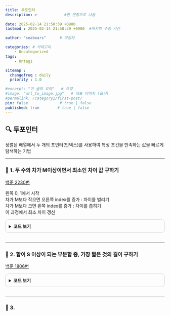 ```yaml
---
title: 투포인터
description: >-           #한 문장으로 나옴
  
date: 2025-02-14 21:50:39 +0900
lastmod : 2025-02-14 21:50:39 +0900  #마지막 수정 시간

author: "seabears"      # 작성자

categories: # 카테고리
    - Uncategorized  
tags: 
    - Untag1

sitemap :
  changefreq : daily
  priority : 1.0

#excerpt: "이 글의 요약"   # 요약
#image: "url_to_image.jpg"   # 대표 이미지 (옵션)
#permalink: /category1/first-post/
pin: false              # true | false
published: true        # true | false
---
```


## 🔍 투포인터
정렬된 배열에서 두 개의 포인터(인덱스)를 사용하여 특정 조건을 만족하는 값을 빠르게 탐색하는 기법  

---
### 📌 1. 두 수의 차가 M이상이면서 최소인 차이 값 구하기
[백준 2230번](https://www.acmicpc.net/problem/2230)  

왼쪽 0, 1에서 시작  
차가 M보다 작으면 오른쪽 index를 증가 : 차이를 벌리기  
차가 M보다 크면 왼쪽 index를 증가 : 차이를 좁히기  
이 과정에서 최소 차이 갱신  
<details style="border: 1px solid #ccc; border-radius: 10px; padding: 10px;">
    <summary style="font-weight: bold; cursor: pointer;">코드 보기</summary>
    <div markdown="1" style="margin-top: 10px;">

```c
#include <stdio.h>
#include <stdlib.h>

#define MAX_N 100000

int A[MAX_N];

// 비교 함수 (오름차순 정렬용)
int compare(const void* a, const void* b) {
    return (*(int*)a - *(int*)b);
}

int main() {
    int N;
    int M, min_diff = 2000000000; // 문제 조건의 최대값
    scanf("%d %d", &N, &M);

    for (int i = 0; i < N; i++) {
        scanf("%d", &A[i]);
    }

    // 배열 정렬 (O(N log N))
    qsort(A, N, sizeof(int), compare);

    int left = 0, right = 1;

    // 투 포인터 탐색 (O(N))
    while (right < N) {
        //printf("%d %d\n", A[left], A[right]);
        int diff = A[right] - A[left];

        if (diff >= M) { // 조건을 만족하면 최소 차이 갱신
            if (diff < min_diff) {
                min_diff = diff;
            }
            left++; // 더 작은 차이를 찾기 위해 left 증가
        }
        else {
            right++; // M 이상이 아니면 right 증가
        }
    }

    printf("%d\n", min_diff);
    return 0;
}
/*
N개의 정수로 이루어진 수열에서 두 수(중복가능)고를 때,
차이가 M이상이면서 제일 작은 값을 구하라

N 100,000이니까 N^2은 2초 이상임

1. 정렬
2. 왼쪽 오른쪽 계속 좁혀오면서 차이 확인
3. 처음 M 미만 될때에서 멈춰
4.

6 2
1 5 6 9 13 15

8 11
1 5 6 9 13 15 36 39


for (int i = 0; i < N; i++) {
    for (int j = i; j < N; j++) {
        int diff = A[j] - A[i];
        if (diff < min_diff && diff >= M) {
            min_diff = diff;
        }
    }
}
*/
```

</div>
</details>
<br>

---
### 📌 2. 합이 S 이상이 되는 부분합 중, 가장 짧은 것의 길이 구하기
[백준 1806번](https://www.acmicpc.net/problem/1806)
<details style="border: 1px solid #ccc; border-radius: 10px; padding: 10px;">
    <summary style="font-weight: bold; cursor: pointer;">코드 보기</summary>
    <div markdown="1" style="margin-top: 10px;">

```c
#include<stdio.h>

#define MAX 100000
#define INF (~(1<<31))

int N, S;
int arr[MAX];

void solve() {
	int left = 0, right = 0;
	int minlen = INF;
	int len = 0;
	int sum = arr[left];	//초기값
	while (right < N) {
		len = right - left + 1;

		//최수 개수 갱신
		if (sum >= S) {
			if (len < minlen) {
				minlen = len;
			}

		//index옮기기
			sum -= arr[left];
			left++;
		}
		else if (sum < S) {
			right++;
			if(right < N) sum += arr[right];
		}
	}
	if (minlen == INF) printf("0\n");	//합 만드는 거 불가할 때
	else printf("%d\n", minlen);
}
int main() {
	scanf("%d %d", &N, &S);
	for (int i = 0; i < N; i++) {
		scanf("%d", &arr[i]);
	}

	solve();

	return 0;
}
/*
N개의 수열에서 연속된 부분합 중 S이상, 가장 적게 선택

*/
```

</div>
</details>
<br>

---
### 📌 3. 